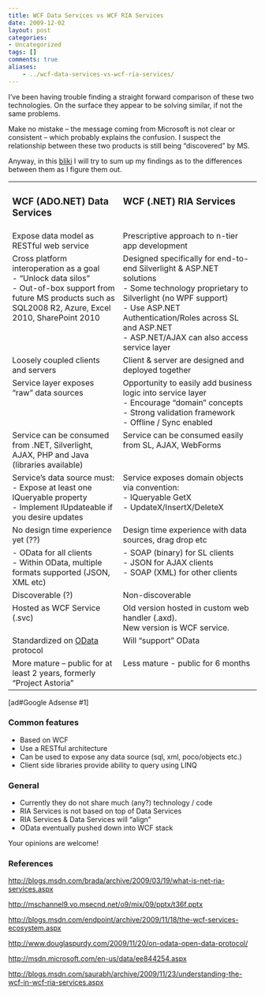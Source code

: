 ```yaml
---
title: WCF Data Services vs WCF RIA Services
date: 2009-12-02
layout: post
categories:
- Uncategorized
tags: []
comments: true
aliases:
    - ../wcf-data-services-vs-wcf-ria-services/
---
```


I’ve been having trouble finding a straight forward comparison of these two technologies. On the surface they appear to be solving similar, if not the same problems.
  
Make no mistake – the message coming from Microsoft is not clear or consistent – which probably explains the confusion. I suspect the relationship between these two products is still being “discovered” by MS.
  
Anyway, in this [bliki](http://en.wikipedia.org/wiki/Bliki) I will try to sum up my findings as to the differences between them as I figure them out.
  <table border="0" cellspacing="0" cellpadding="2" width="800"><tbody>     <tr>       <td valign="top" width="400">         <h3>WCF (ADO.NET) Data Services</h3>       </td>        <td valign="top" width="400">         <h3>WCF (.NET) RIA Services</h3>       </td>     </tr>      <tr>       <td valign="top" width="400">Expose data model as RESTful web service</td>        <td valign="top" width="400">Prescriptive approach to n-tier app development</td>     </tr>      <tr>       <td valign="top" width="400">Cross platform interoperation as a goal          <br>- “Unlock data silos”           <br>- Out-of-box support from future MS products such as SQL2008 R2, Azure, Excel 2010, SharePoint 2010</td>        <td valign="top" width="400">Designed specifically for end-to-end Silverlight &amp; ASP.NET solutions          <br>- Some technology proprietary to Silverlight (no WPF support)           <br>- Use ASP.NET Authentication/Roles across SL and ASP.NET           <br>- ASP.NET/AJAX can also access service layer</td>     </tr>      <tr>       <td valign="top" width="400">Loosely coupled clients and servers</td>        <td valign="top" width="400">Client &amp; server are designed and deployed together</td>     </tr>      <tr>       <td valign="top" width="400">Service layer exposes “raw” data sources</td>        <td valign="top" width="400">Opportunity to easily add business logic into service layer          <br>- Encourage “domain” concepts           <br>- Strong validation framework           <br>- Offline / Sync enabled</td>     </tr>      <tr>       <td valign="top" width="400">Service can be consumed from .NET, Silverlight, AJAX, PHP and Java (libraries available)</td>        <td valign="top" width="400">Service can be consumed easily from SL, AJAX, WebForms          <br></td>     </tr>      <tr>       <td valign="top" width="400">Service’s data source must:          <br>- Expose at least one IQueryable property           <br>- Implement IUpdateable if you desire updates</td>        <td valign="top" width="400">Service exposes domain objects via convention:          <br>- IQueryable GetX           <br>- UpdateX/InsertX/DeleteX</td>     </tr>      <tr>       <td valign="top" width="400">No design time experience yet (??)</td>        <td valign="top" width="400">Design time experience with data sources, drag drop etc</td>     </tr>      <tr>       <td valign="top" width="400">- OData for all clients          <br>- Within OData, multiple formats supported (JSON, XML etc)</td>        <td valign="top" width="400">- SOAP (binary) for SL clients         <br>- JSON for AJAX clients          <br>- SOAP (XML) for other clients          <br></td>     </tr>      <tr>       <td valign="top" width="400">Discoverable (?)</td>        <td valign="top" width="400">Non-discoverable</td>     </tr>      <tr>       <td valign="top" width="400">Hosted as WCF Service (.svc)</td>        <td valign="top" width="400">Old version hosted in custom web handler (.axd).          <br>New version is WCF service.</td>     </tr>      <tr>       <td valign="top" width="400">Standardized on <a href="http://www.odata.org/">OData</a> protocol </td>        <td valign="top" width="400">Will “support” OData</td>     </tr>      <tr>       <td valign="top" width="400">More mature – public for at least 2 years, formerly “Project Astoria”</td>        <td valign="top" width="400">Less mature - public for 6 months</td>     </tr>   </tbody></table> 
  
[ad#Google Adsense #1] 

### Common features

* Based on WCF     
* Use a RESTful architecture     
* Can be used to expose any data source (sql, xml, poco/objects etc.)    
* Client side libraries provide ability to query using LINQ 
  
### General
   
* Currently they do not share much (any?) technology / code     
* RIA Services is not based on top of Data Services     
* RIA Services &amp; Data Services will “align”    
* OData eventually pushed down into WCF stack  
  
Your opinions are welcome!
  
### References

http://blogs.msdn.com/brada/archive/2009/03/19/what-is-net-ria-services.aspx
  
http://mschannel9.vo.msecnd.net/o9/mix/09/pptx/t36f.pptx
  
http://blogs.msdn.com/endpoint/archive/2009/11/18/the-wcf-services-ecosystem.aspx
  
http://www.douglaspurdy.com/2009/11/20/on-odata-open-data-protocol/
  
http://msdn.microsoft.com/en-us/data/ee844254.aspx
  
http://blogs.msdn.com/saurabh/archive/2009/11/23/understanding-the-wcf-in-wcf-ria-services.aspx
